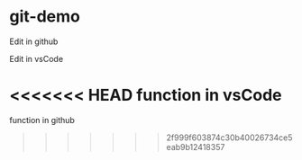 # git-demo
Edit in github

Edit in vsCode

<<<<<<< HEAD
function in vsCode
=======
function in github
>>>>>>> 2f999f603874c30b40026734ce5eab9b12418357
